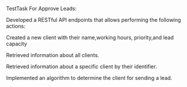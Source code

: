 TestTask For Approve Leads:

Developed a RESTful API endpoints that allows performing the following actions:

Created a new client with their name,working hours, priority,and lead capacity

Retrieved information about all clients.

Retrieved information about a specific client by their identifier.

Implemented an algorithm to determine the client for sending a lead.
